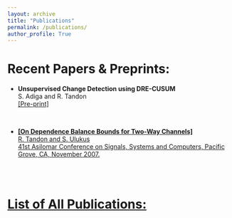 ```yaml
---
layout: archive
title: "Publications"
permalink: /publications/
author_profile: True
---
```


Recent Papers & Preprints:
============================
* <b>Unsupervised Change Detection using DRE-CUSUM</b>
<br>S. Adiga and R. Tandon 
<br> <a href="https://arxiv.org/pdf/2201.11678.pdf">[Pre-print]</a>
<br>

* <b> <a href="https://ieeexplore.ieee.org/stamp/stamp.jsp?tp=&arnumber=4487342">[On Dependence Balance Bounds for Two-Way Channels]</b>
<br>R. Tandon and S. Ulukus
<br>41st Asilomar Conference on Signals, Systems and Computers, Pacific Grove, CA, November 2007.
<br>
<br>

List of All Publications:
==========================



